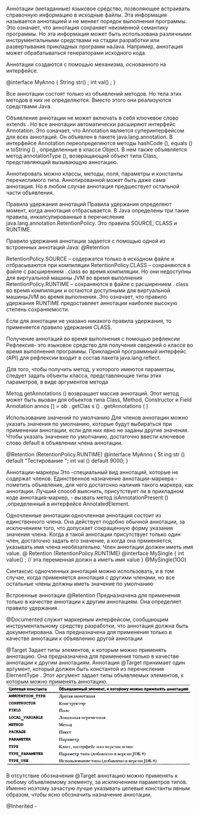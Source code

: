 Аннотации (метаданные)
языковое средство, позволяющее встраивать справочную информацию в исходные файлы. Эта информация называется аннотацией и 
не меняет порядок выполнения программы. Это означает, что аннотация сохраняет неизменной семантику программы. Но эта 
информация может быть использована различными инструментальными средствами на стадии разработки или развертывания 
прикладных программ нaJava. Например, аннотация может обрабатываться генераторами исходного кода.

Аннотации создаются с помощью механизма, основанного на интерфейсе.

@interface MyAnno {
String str() ;
int val() ;
}

Все аннотации состоят только из объявлений методов. Но тела этих методов в них не определяются. Вместо этого они 
реализуются средствами Jаvа.

Объявление аннотации не может включать в себя ключевое слово extends . Но все аннотации автоматически расширяют 
интерфейс Annotation. Это означает, что Annotation является суперинтерфейсом для всех аннотаций. Он объявлен в пакете 
java.lang.annotation. В интерфейсе Annotation переопределяются методы hashCode (), equals () и toString () , 
определенные в классе Object. В нем также объявляется метод annotationType (), возвращающий объект типа Class, 
представляющий вызывающую аннотацию. 

Аннотировать можно классы, методы, поля, параметры и константы перечислимого типа. Аннотированной может быть даже сама 
аннотация. Но в любом случае аннотация предшествует остальной части объявления. 

Правила удержания аннотаций
Правила удержания определяют момент, когда аннотация отбрасывается. В Java определены три такие правила, 
инкапсулированные в перечисление
java.lang.annotation.RetentionPolicy. Это правила SOURCE, CLASS и RUNTIME.

Правило удержания аннотации задается с помощью одной из встроенных аннотаций Jаvа: @Retention

RetentionPolicy.SOURCE  – содержатся только в исходном файле и отбрасываются при компиляции
RetentionPolicy.CLASS   – сохраняются в файле с расширением . class во время компиляции. Но они недоступны для виртуальной машины JVM во время выполнения
RetentionPolicy.RUNTIME – сохраняются в файле с расширением . class во время компиляции и остаются доступными для виртуальной машиныJVМ во время выполнения.
Это означает, что правило удержания RUNTIME предоставляет аннотации наиболее высокую степень сохраняемости. 

Если для аннотации не указано никакого правила удержания, то применяется правило удержания CLASS.

Получение аннотаций во время выполнения с помощью рефлексии
Рефлексия- это языковое средство для получения сведений о классе во время выполнения программы. Прикладной программный 
интерфейс (API) для рефлексии входит в состав пакета jаva.lang.reflect.

Для того, чтобы получить метод, у которого имеются параметры, следует задать объекты класса, представляющие типы этих параметров,
в виде аргументов метода

Метод getAnnotations () возвращает массив аннотаций. Этот метод может быть вызван для объектов типа Class, Method, Constructor и Field
Annotation annos [] = ob . getClas s () . getAnnotations ( )

Использование значений по умолчанию
Для членов аннотации можно указать значения по умолчанию, которые будут выбираться при применении аннотации, если для 
них явно не заданы другие значения. Чтобы указать значение по умолчанию, достаточно ввести ключевое слово default в 
объявлении члена аннотации.

@Retention (RetentionPolicy.RUNTIME)
@interface MyAnno {
St ing str () default "Тестирование ";
int val () default 9000;
}

Аннотации-маркеры
Это -специальный вид аннотаций, которые не содержат членов. Единственное назначение аннотации-маркера - пометить 
объявление, для чего достаточно наличия такого маркера, как аннотации. Лучший способ выяснить, присутствует ли в 
прикладном коде аннотация-маркер, - вызвать метод isAnnotationPresent () ,определенный в интерфейсе AnnotatedElement.

Одночленные аннотации
одночленная аннотация состоит из единственного члена. Она действует подобно обычной аннотации, за исключением того, 
что допускает сокращенную форму указания значения члена. Когда в такой аннотации присутствует только один член, 
достаточно задать его значение, а когда она прмиеняется, указывать имя члена необязательно. Член аннотации должен иметь 
имя value.
@ Retention (RetentionPolicy.RUNTIME)
@interface MySingle {
int value() ; // эта переменная должн а иметъ имя value
}
@MySingle(1OO)

Синтаксис одночленных аннотаций можно использовать, и в том случае, когда
применяется аннотация с другими членами, но все остальные члены должны иметь значение по умолчанию

Встроенные аннотации
@Retention Предназначена для применения только в качестве аннотации к другим аннотациям. Она определяет правило удержания.

@Documented служит маркерным интерфейсом, сообщающим инструментальному средству разработки, что аннотация должна быть документирована. Она предназначена
для применения только в качестве аннотации к объявлению другой аннотации

@Target Задает типы элементов, к которым можно применять аннотацию. Она предназначена для применения только в качестве 
аннотации к другим аннотациям. Аннотация @Target принимает один аргумент, который должен быть константой из перечисления 
ElernentType . Этот аргумент задает типы объявляемых элементов, к которым можно применять аннотацию.
![img.png](img.png)

В отсутствие обозначения @Target аннотацию можно применять к любому объявляемому элементу, за исключением параметров типов. 
Именно ноэтому зачастую лучше указывать целевые константы явным образом, чтобы ясно обозначить назначение аннотации. 

@Inherited - 


